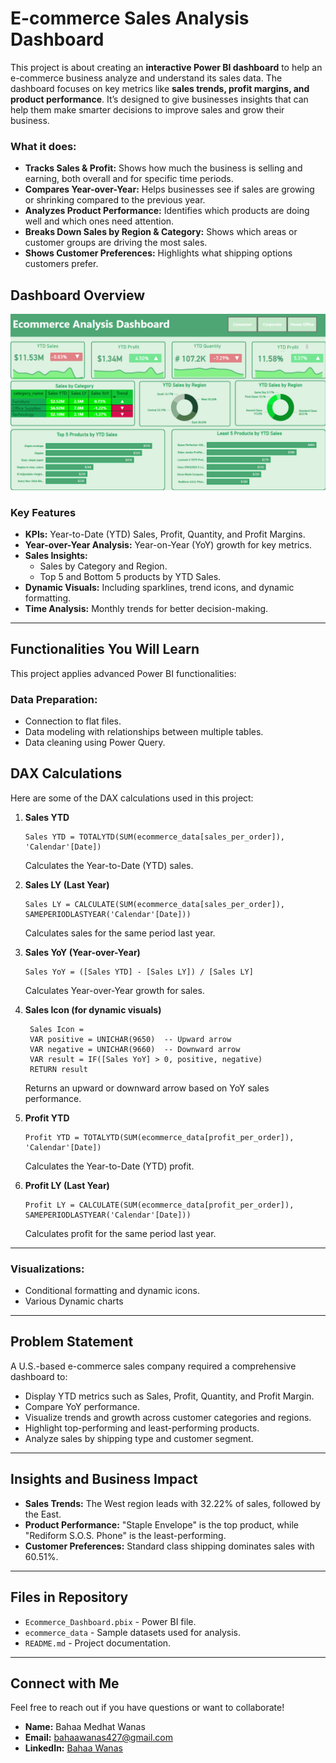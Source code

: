 # E-commerce Sales Analysis Dashboard

This project is about creating an **interactive Power BI dashboard** to help an e-commerce business analyze and understand its sales data. The dashboard focuses on key metrics like **sales trends, profit margins, and product performance**. It’s designed to give businesses insights that can help them make smarter decisions to improve sales and grow their business.

### What it does:
- **Tracks Sales & Profit:** Shows how much the business is selling and earning, both overall and for specific time periods.
- **Compares Year-over-Year:** Helps businesses see if sales are growing or shrinking compared to the previous year.
- **Analyzes Product Performance:** Identifies which products are doing well and which ones need attention.
- **Breaks Down Sales by Region & Category:** Shows which areas or customer groups are driving the most sales.
- **Shows Customer Preferences:** Highlights what shipping options customers prefer.

## Dashboard Overview

![E-commerce Dashboard](Dashboard.png)

### Key Features
- **KPIs:** Year-to-Date (YTD) Sales, Profit, Quantity, and Profit Margins.
- **Year-over-Year Analysis:** Year-on-Year (YoY) growth for key metrics.
- **Sales Insights:**
  - Sales by Category and Region.
  - Top 5 and Bottom 5 products by YTD Sales.
- **Dynamic Visuals:** Including sparklines, trend icons, and dynamic formatting.
- **Time Analysis:** Monthly trends for better decision-making.

---

## Functionalities You Will Learn

This project applies advanced Power BI functionalities:

### Data Preparation:
- Connection to flat files.
- Data modeling with relationships between multiple tables.
- Data cleaning using Power Query.

## DAX Calculations
Here are some of the DAX calculations used in this project:

1. **Sales YTD**
   ```DAX
   Sales YTD = TOTALYTD(SUM(ecommerce_data[sales_per_order]), 'Calendar'[Date])
   ```
   Calculates the Year-to-Date (YTD) sales.

3. **Sales LY (Last Year)**
   ```DAX
   Sales LY = CALCULATE(SUM(ecommerce_data[sales_per_order]), SAMEPERIODLASTYEAR('Calendar'[Date]))
   ```
   Calculates sales for the same period last year.

4. **Sales YoY (Year-over-Year)**
   ```DAX
   Sales YoY = ([Sales YTD] - [Sales LY]) / [Sales LY]
   ```
   Calculates Year-over-Year growth for sales.

5. **Sales Icon (for dynamic visuals)**
   ```DAX
    Sales Icon = 
    VAR positive = UNICHAR(9650)  -- Upward arrow
    VAR negative = UNICHAR(9660)  -- Downward arrow
    VAR result = IF([Sales YoY] > 0, positive, negative)
    RETURN result
   ```
   Returns an upward or downward arrow based on YoY sales performance.
6. **Profit YTD**
   ```DAX
   Profit YTD = TOTALYTD(SUM(ecommerce_data[profit_per_order]), 'Calendar'[Date])
   ```
   Calculates the Year-to-Date (YTD) profit.

7. **Profit LY (Last Year)**
   ```DAX
   Profit LY = CALCULATE(SUM(ecommerce_data[profit_per_order]), SAMEPERIODLASTYEAR('Calendar'[Date]))
   ```
   Calculates profit for the same period last year.
---

### Visualizations:
- Conditional formatting and dynamic icons.
- Various Dynamic charts

---

## Problem Statement

A U.S.-based e-commerce sales company required a comprehensive dashboard to:
- Display YTD metrics such as Sales, Profit, Quantity, and Profit Margin.
- Compare YoY performance.
- Visualize trends and growth across customer categories and regions.
- Highlight top-performing and least-performing products.
- Analyze sales by shipping type and customer segment.

---

## Insights and Business Impact

- **Sales Trends:** The West region leads with 32.22% of sales, followed by the East.
- **Product Performance:** "Staple Envelope" is the top product, while "Rediform S.O.S. Phone" is the least-performing.
- **Customer Preferences:** Standard class shipping dominates sales with 60.51%.

---

## Files in Repository

- `Ecommerce_Dashboard.pbix` - Power BI file.
- `ecommerce_data` - Sample datasets used for analysis.
- `README.md` - Project documentation.

---

## Connect with Me

Feel free to reach out if you have questions or want to collaborate!

- **Name:** Bahaa Medhat Wanas  
- **Email:** [bahaawanas427@gmail.com](mailto:bahaawanas427@gmail.com)  
- **LinkedIn:** [Bahaa Wanas](https://www.linkedin.com/in/bahaa-wanas-9797b923a)
